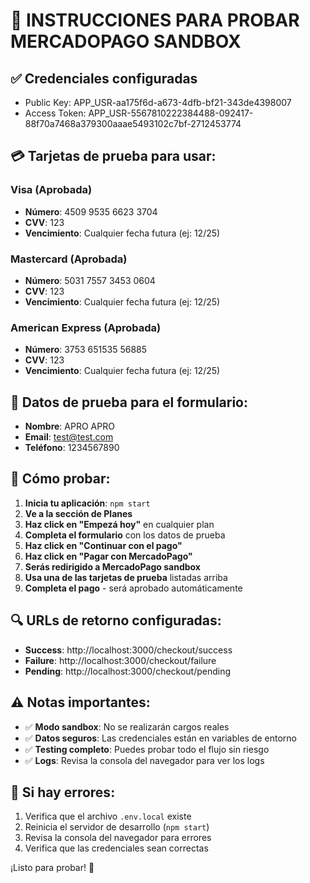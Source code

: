 # 🧪 INSTRUCCIONES PARA PROBAR MERCADOPAGO SANDBOX

## ✅ Credenciales configuradas
- Public Key: APP_USR-aa175f6d-a673-4dfb-bf21-343de4398007
- Access Token: APP_USR-5567810222384488-092417-88f70a7468a379300aaae5493102c7bf-2712453774

## 💳 Tarjetas de prueba para usar:

### Visa (Aprobada)
- **Número**: 4509 9535 6623 3704
- **CVV**: 123
- **Vencimiento**: Cualquier fecha futura (ej: 12/25)

### Mastercard (Aprobada)
- **Número**: 5031 7557 3453 0604
- **CVV**: 123
- **Vencimiento**: Cualquier fecha futura (ej: 12/25)

### American Express (Aprobada)
- **Número**: 3753 651535 56885
- **CVV**: 123
- **Vencimiento**: Cualquier fecha futura (ej: 12/25)

## 👤 Datos de prueba para el formulario:
- **Nombre**: APRO APRO
- **Email**: test@test.com
- **Teléfono**: 1234567890

## 🎯 Cómo probar:

1. **Inicia tu aplicación**: `npm start`
2. **Ve a la sección de Planes**
3. **Haz click en "Empezá hoy"** en cualquier plan
4. **Completa el formulario** con los datos de prueba
5. **Haz click en "Continuar con el pago"**
6. **Haz click en "Pagar con MercadoPago"**
7. **Serás redirigido a MercadoPago sandbox**
8. **Usa una de las tarjetas de prueba** listadas arriba
9. **Completa el pago** - será aprobado automáticamente

## 🔍 URLs de retorno configuradas:
- **Success**: http://localhost:3000/checkout/success
- **Failure**: http://localhost:3000/checkout/failure  
- **Pending**: http://localhost:3000/checkout/pending

## ⚠️ Notas importantes:
- ✅ **Modo sandbox**: No se realizarán cargos reales
- ✅ **Datos seguros**: Las credenciales están en variables de entorno
- ✅ **Testing completo**: Puedes probar todo el flujo sin riesgo
- ✅ **Logs**: Revisa la consola del navegador para ver los logs

## 🚨 Si hay errores:
1. Verifica que el archivo `.env.local` existe
2. Reinicia el servidor de desarrollo (`npm start`)
3. Revisa la consola del navegador para errores
4. Verifica que las credenciales sean correctas

¡Listo para probar! 🚀

